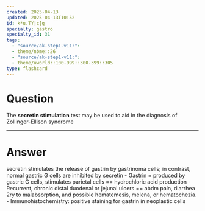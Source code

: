 ```yaml
---
created: 2025-04-13
updated: 2025-04-13T10:52
id: k*u.TY|c]g
specialty: gastro
specialty_id: 31
tags:
  - "source/ak-step1-v11:": 
  - theme/nbme::26
  - "source/ak-step1-v11:": 
  - theme/uworld::100-999::300-399::305
type: flashcard
---
```


# Question
The **secretin stimulation** test may be used to aid in the diagnosis of Zollinger-Ellison syndrome

---

# Answer
secretin stimulates the release of gastrin by gastrinoma cells; in contrast, normal gastric G cells are inhibited by secretin  - Gastrin = produced by gastric G cells, stimulates parietal cells == hydrochloric acid production - Recurrent, chronic distal duodenal or jejunal ulcers == abdm pain, diarrhea 2ry to malabsorption, and possible hematemesis, melena, or hematochezia. - Immunohistochemistry: positive staining for gastrin in neoplastic cells